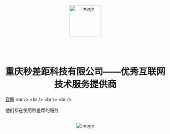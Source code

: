 <br />
<br />
<br />
<br />
<p align="center">
  <a href="https://cqkqinfo.github.io/ui/">
  <img width="100" alt="image" src="https://github.com/parsec-org/.github/assets/12181423/4bad5734-9fc2-4bb7-acba-254dd7846006">
  </a>
</p>
<br />
<br />
<h1 align="center">重庆秒差距科技有限公司——优秀互联网技术服务提供商</h1>

[官网]([http://www.cqkqinfo.com/](https://www.parsec.com.cn/)https://www.parsec.com.cn/)
<br />
<br />
<br />
<br />

他们都在使用秒差距的服务
<br />
<br />
<p align="center">
  <img alt="image" src="https://github.com/parsec-org/.github/assets/12181423/39cd6229-650f-4a0c-afbd-fb1b51addbf4">
</p>

